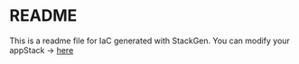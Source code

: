 # README
This is a readme file for IaC generated with StackGen.
You can modify your appStack -> [here](http://main.dev.stackgen.com/appstacks/607b21a4-18b9-4842-ba10-7e6d1ab98100)
